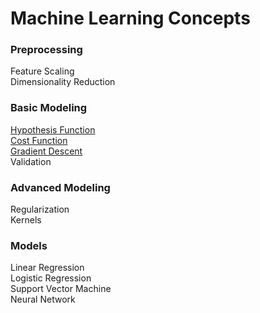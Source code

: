 # Machine Learning Concepts

### Preprocessing
Feature Scaling  
Dimensionality Reduction  

### Basic Modeling
[Hypothesis Function](https://nbviewer.jupyter.org/github/basilhan/ml-concepts/blob/master/PythonHypothesisFunction.ipynb)  
[Cost Function](https://nbviewer.jupyter.org/github/basilhan/ml-concepts/blob/master/PythonCostFunction.ipynb)  
[Gradient Descent](https://nbviewer.jupyter.org/github/basilhan/ml-concepts/blob/master/PythonGradientDescent.ipynb)  
Validation  

### Advanced Modeling
Regularization  
Kernels  

### Models
Linear Regression  
Logistic Regression  
Support Vector Machine  
Neural Network  
